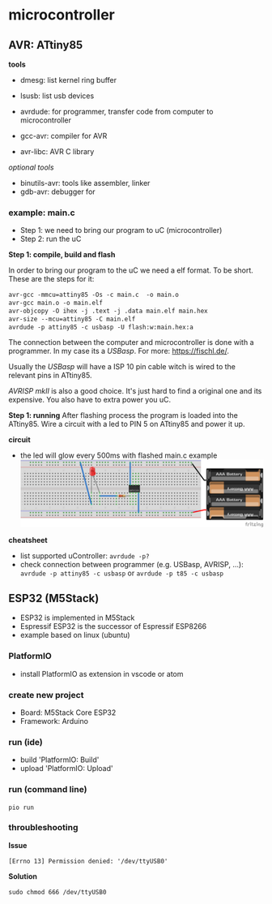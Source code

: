 # microcontroller

## AVR: ATtiny85
__tools__
* dmesg: list kernel ring buffer
* lsusb: list usb devices

* avrdude: for programmer, transfer code from computer to microcontroller
* gcc-avr: compiler for AVR
* avr-libc: AVR C library

_optional tools_
* binutils-avr: tools like assembler, linker
* gdb-avr: debugger for 

### example: main.c

* Step 1: we need to bring our program to uC (microcontroller)
* Step 2: run the uC

__Step 1: compile, build and flash__

In order to bring our program to the uC we need a elf format. To be short. These are the steps for it: 
```
avr-gcc -mmcu=attiny85 -Os -c main.c  -o main.o
avr-gcc main.o -o main.elf
avr-objcopy -O ihex -j .text -j .data main.elf main.hex
avr-size --mcu=attiny85 -C main.elf 
avrdude -p attiny85 -c usbasp -U flash:w:main.hex:a
``` 

The connection between the computer and microcontroller is done with a programmer. In my case its a _USBasp_. For more: https://fischl.de/.

Usually the _USBasp_ will have a ISP 10 pin cable witch is wired to the relevant pins in ATtiny85.

_AVRISP mkII_ is also a good choice. It's just hard to find a original one and its expensive. You also have to extra power you uC.

__Step 1: running__
After flashing process the program is loaded into the ATtiny85. Wire a circuit with a led to PIN 5 on ATtiny85 and power it up.

__circuit__
* the led will glow every 500ms with flashed main.c example
![](main-sketch.png)

__cheatsheet__
* list supported uController: `avrdude -p?`
* check connection between programmer (e.g. USBasp, AVRISP, ...): `avrdude -p attiny85 -c usbasp` or `avrdude -p t85 -c usbasp`

## ESP32 (M5Stack)
* ESP32 is implemented in M5Stack
* Espressif ESP32 is the successor of Espressif ESP8266
* example based on linux (ubuntu)

### PlatformIO
* install PlatformIO as extension in vscode or atom

### create new project
* Board: M5Stack Core ESP32
* Framework: Arduino

### run (ide)
* build 'PlatformIO: Build'
* upload 'PlatformIO: Upload'

### run (command line)
```
pio run
```

### throubleshooting
__Issue__
```
[Errno 13] Permission denied: '/dev/ttyUSB0'
```
__Solution__
```
sudo chmod 666 /dev/ttyUSB0
```

